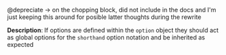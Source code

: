 @depreciate -> on the chopping block, did not include in the docs and I'm just keeping this around for posible latter thoughts during the rewrite

__Description__: If options are defined within the `option` object they should act as global options for the `shorthand` option notation and be inherited as expected
